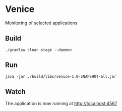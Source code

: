 # Venice

Monitoring of selected applications

## Build

    ./gradlew clean stage --daemon
    
## Run

    java -jar ./build/libs/venice-1.0-SNAPSHOT-all.jar

## Watch

The application is now running at [http://localhost:4567](http://localhost:4567)
